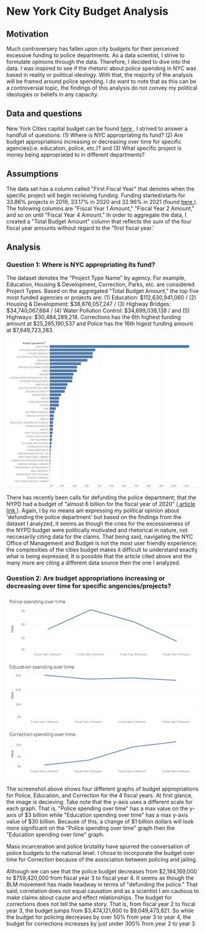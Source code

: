 # New York City Budget Analysis

## Motivation

Much controversery has fallen upon city budgets for their perceived excessive funding to police departments. As a data scientist, I strive to formulate opinions through the  data. Therefore, I decided to dive into the data. I was inspired to see if the rhetoric about police spending in NYC was based in reality or political ideology. With that, the majority of the analysis will be framed around police spending.  I do want to note that as this can be a controversial topic, the findings of this analysis do not convey my political ideologies or beliefs in any capacity. 

## Data and questions
New York Cities capital budget can be found <a href="https://data.cityofnewyork.us/City-Government/Capital-Budget/46m8-77gv"> here </a>. I strived to answer a handfull of questions: (1) Where is NYC appropriating its fund? (2) Are budget appropriations increasing or decreasing over time for specific agencies(i.e. education, police, etc.)? and (3) What specific project is money being appropriated to in different departments?

## Assumptions
The data set has a column called "First Fiscal Year" that denotes when the specific project will begin recieiving funding. Funding started/starts for 33.86% projects in 2019, 33.17% in 2020 and 32.96% in 2021 (found <a href= "./eda.ipynb"> here </a>).  The following columns are "Fiscal Year 1 Amount," "Fiscal Year 2 Amount," and so on until "Fiscal Year 4 Amount." In order to aggregate the data, I created a "Total Budget Amount" column that reflects the sum of the four fiscal year amounts without regard to the "first fiscal year.'  

## Analysis 
### Question 1: Where is NYC appropriating its fund?
The dataset denotes the "Project Type Name" by agency. For example, Education, Housing & Development, Correction, Parks, etc. are considered Project Types. Based on the aggregated "Total Budget Amount," the top five most funded agencies or projects are: (1) Education: $112,630,941,060 / (2) Housing & Development: $38,876,057,247 / (3) Highway Bridges: $34,740,067,684 / (4) Water Pollution Control: $34,699,038,138 / and (5) Highways: $30,484,289,218. Corrections has the 6th highest funding amount at $25,285,190,537 and Police has the 16th higest funding amount at $7,649,723,283.

<img src='./Images/budget_spending_by_project.png' alt="budget spending by project type">

There has recently been calls for defunding the police department; that the NYPD had a budget of "almost 6 billion for the fiscal year of 2020" (<a href="https://www.cnn.com/2020/07/01/us/new-york-budget-nypd-1-billion-cut-trnd/index.html"> article link </a>). Again, I by no means am expressing my political opinion about 'defunding the police department' but based on the findings from the dataset I analyzed, it seems as though the cries for the excessiveness of the NYPD budget were politically motivated and rhetorical in nature, not neccesarily citing data for the claims. That being said, navigating the NYC Office of Management and Budget is not the most user friendly experience; the complexities of the cities budget makes it difficult to understand exactly what is being expressed; It is possible that the article cited above and the many more are citing a different data source then the one I analyzed. 

### Question 2: Are budget appropriations increasing or decreasing over time for specific angencies/projects?

<img src='./Images/budget_spending_over_time.png' alt="budget spending over time for police, education, correction">

The screenshot above shows four different graphs of budget appropriations for Police, Education, and Correction for the 4 fiscal years. At first glance, the image is decieving. Take note that the y-axis uses a different scale for each graph. That is, "Police spending over time" has a max value on the y-axis of $3 billion while "Education spending over time" has a max y-axis value of $30 billion. Because of this, a change of $1 billion dollars will look more significant on the "Police spending over time" graph then the "Education spending over time" graph. 

Mass incarceration and police brutality have spurred the conversation of police budgets to the national level. I chose to incorporate the budget over time for Correction because of the association between policing and jailing.

Although we can see that the police budget decreases from $2,184,169,000 to $759,420,000 from fiscal year 3 to fiscal year 4. It seems as though the BLM movement has made headway in terms of "defunding the police." That said, correlation does not equal causation and as a scientist I am cautious to make claims about cause and effect relationships. The budget for corrections does not tell the same story. That is, from fiscal year 2 to fiscal year 3, the budget jumps from $3,474,121,600 to $9,049,473,821. So while the budget for policing decreases by over 50% from year 3 to year 4, the budget for corrections increases by just under 300% from year 2 to year 3. 
